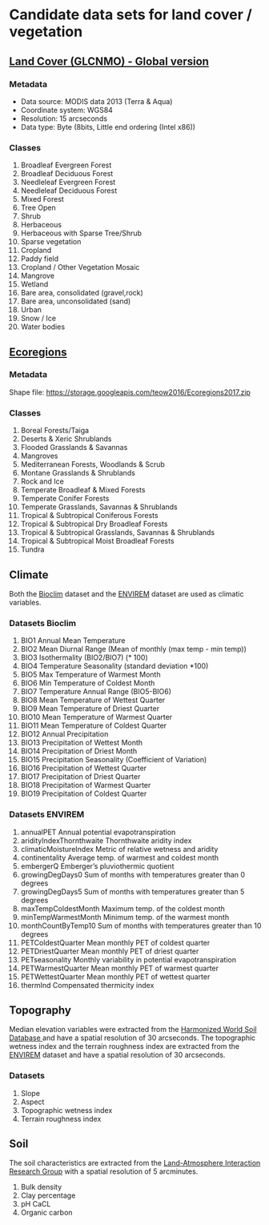 # Candidate data sets for land cover / vegetation

## [Land Cover (GLCNMO) - Global version](https://globalmaps.github.io/glcnmo.html)

### Metadata

- Data source: MODIS data 2013 (Terra & Aqua)
- Coordinate system: WGS84
- Resolution: 15 arcseconds
- Data type: Byte (8bits, Little end ordering (Intel x86))

### Classes

1. Broadleaf Evergreen Forest	
2. Broadleaf Deciduous Forest	
3. Needleleaf Evergreen Forest	
4. Needleleaf Deciduous Forest	
5. Mixed Forest	
6. Tree Open	
7. Shrub	
8. Herbaceous	
9. Herbaceous with Sparse Tree/Shrub	
10. Sparse vegetation	
11. Cropland
12. Paddy field
13. Cropland / Other Vegetation Mosaic
14. Mangrove
15. Wetland
16. Bare area, consolidated (gravel,rock)
17. Bare area, unconsolidated (sand)
18. Urban
19. Snow / Ice
20. Water bodies

## [Ecoregions](https://ecoregions2017.appspot.com/)

### Metadata

Shape file: https://storage.googleapis.com/teow2016/Ecoregions2017.zip

### Classes

1. Boreal Forests/Taiga
2. Deserts & Xeric Shrublands
3. Flooded Grasslands & Savannas
4. Mangroves
5. Mediterranean Forests, Woodlands & Scrub
6. Montane Grasslands & Shrublands
7. Rock and Ice
8. Temperate Broadleaf & Mixed Forests
9. Temperate Conifer Forests
10. Temperate Grasslands, Savannas & Shrublands
11. Tropical & Subtropical Coniferous Forests
12. Tropical & Subtropical Dry Broadleaf Forests
13. Tropical & Subtropical Grasslands, Savannas & Shrublands
14. Tropical & Subtropical Moist Broadleaf Forests
15. Tundra

## Climate 
Both the [Bioclim](http://worldclim.org/version2) dataset and the [ENVIREM](https://deepblue.lib.umich.edu/data/concern/data_sets/gt54kn05f) dataset are used as climatic variables. 

### Datasets Bioclim 
1. BIO1 Annual Mean Temperature
2. BIO2 Mean Diurnal Range (Mean of monthly (max temp - min temp))
3. BIO3 Isothermality (BIO2/BIO7) (* 100)
4. BIO4 Temperature Seasonality (standard deviation *100)
5. BIO5 Max Temperature of Warmest Month
6. BIO6 Min Temperature of Coldest Month
7. BIO7 Temperature Annual Range (BIO5-BIO6)
8. BIO8 Mean Temperature of Wettest Quarter
9. BIO9 Mean Temperature of Driest Quarter
10. BIO10 Mean Temperature of Warmest Quarter
11. BIO11 Mean Temperature of Coldest Quarter
12. BIO12 Annual Precipitation
13. BIO13 Precipitation of Wettest Month
14. BIO14 Precipitation of Driest Month
15. BIO15 Precipitation Seasonality (Coefficient of Variation)
16. BIO16 Precipitation of Wettest Quarter
17. BIO17 Precipitation of Driest Quarter
18. BIO18 Precipitation of Warmest Quarter
19. BIO19 Precipitation of Coldest Quarter

### Datasets ENVIREM 

1. annualPET Annual potential evapotranspiration
2. aridityIndexThornthwaite Thornthwaite aridity index
3. climaticMoistureIndex Metric of relative wetness and aridity
4. continentality Average temp. of warmest and coldest month
5. embergerQ Emberger’s pluviothermic quotient
6. growingDegDays0 Sum of months with temperatures greater than 0 degrees
7. growingDegDays5 Sum of months with temperatures greater than 5 degrees
8. maxTempColdestMonth Maximum temp. of the coldest month
9. minTempWarmestMonth Minimum temp. of the warmest month
10. monthCountByTemp10 Sum of months with temperatures greater than 10 degrees
11. PETColdestQuarter Mean monthly PET of coldest quarter
12. PETDriestQuarter Mean monthly PET of driest quarter
13. PETseasonality Monthly variability in potential evapotranspiration
14. PETWarmestQuarter Mean monthly PET of warmest quarter
15. PETWettestQuarter Mean monthly PET of wettest quarter
16. thermInd Compensated thermicity index


## Topography
Median elevation variables were extracted from the [Harmonized World Soil Database ](http://www.fao.org/soils-portal/soil-survey/soil-maps-and-databases/harmonized-world-soil-database-v12/en/) and have a spatial resolution of 30 arcseconds. The topographic wetness index and the terrain roughness index are extracted from the [ENVIREM](https://deepblue.lib.umich.edu/data/concern/data_sets/gt54kn05f) dataset and have a spatial resolution of 30 arcseconds. 

### Datasets 
1. Slope
2. Aspect
3. Topographic wetness index
4. Terrain roughness index

## Soil 
The soil characteristics are extracted from the [Land-Atmosphere Interaction Research Group](http://globalchange.bnu.edu.cn/research/soilw) with a spatial
resolution of 5 arcminutes. 

1. Bulk density
2. Clay percentage
3. pH CaCL
4. Organic carbon 
